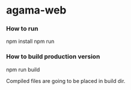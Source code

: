 # agama-web

### How to run
npm install
npm run

### How to build production version
npm run build

Compiled files are going to be placed in build dir.